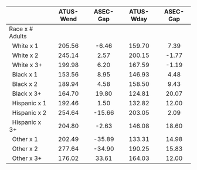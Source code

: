 
|                      |    ATUS-Wend |     ASEC-Gap |    ATUS-Wday |     ASEC-Gap |
| -------------------- | :----------: | :----------: | :----------: | :----------: |
| Race x # Adults      |              |              |              |              |
| &nbsp;&nbsp;White x 1 |       205.56 |        -6.46 |       159.70 |         7.39 |
| &nbsp;&nbsp;White x 2 |       245.14 |         2.57 |       200.15 |        -1.77 |
| &nbsp;&nbsp;White x 3+ |       199.98 |         6.20 |       167.59 |        -1.19 |
| &nbsp;&nbsp;Black x 1 |       153.56 |         8.95 |       146.93 |         4.48 |
| &nbsp;&nbsp;Black x 2 |       189.94 |         4.58 |       158.50 |         9.43 |
| &nbsp;&nbsp;Black x 3+ |       164.70 |        19.80 |       124.81 |        20.07 |
| &nbsp;&nbsp;Hispanic x 1 |       192.46 |         1.50 |       132.82 |        12.00 |
| &nbsp;&nbsp;Hispanic x 2 |       254.64 |       -15.66 |       203.05 |         2.09 |
| &nbsp;&nbsp;Hispanic x 3+ |       204.80 |        -2.63 |       146.08 |        18.60 |
| &nbsp;&nbsp;Other x 1 |       202.49 |       -35.89 |       133.31 |        14.98 |
| &nbsp;&nbsp;Other x 2 |       277.64 |       -34.90 |       190.25 |        15.83 |
| &nbsp;&nbsp;Other x 3+ |       176.02 |        33.61 |       164.03 |        12.00 |

